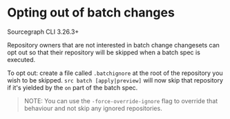 # Opting out of batch changes

<span class="badge badge-note">Sourcegraph CLI 3.26.3+</span>

Repository owners that are not interested in batch change changesets can opt out so that their repository will be skipped when a batch spec is executed.

To opt out: create a file called `.batchignore` at the root of the repository you wish to be skipped. `src batch [apply|preview]` will now skip that repository if it's yielded by the `on` part of the batch spec.

>NOTE: You can use the `-force-override-ignore` flag to override that behaviour and not skip any ignored repositories.
